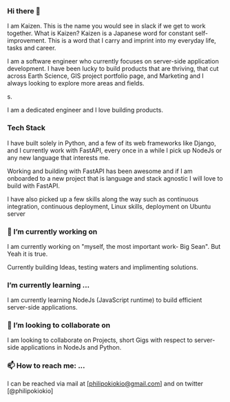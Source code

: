 ### Hi there 👋
I am Kaizen. This is the name you would see in slack if we get to work together. What is Kaizen? 
Kaizen is a Japanese word for constant self-improvement.  This is a word that I carry and imprint into my everyday life, tasks and career. 

I am a software engineer who currently focuses on server-side application development. I have been lucky to build products that are thriving, that cut across Earth Science, GIS project portfolio page, and Marketing and I always looking to explore more areas and fields. 

s. 

I am a dedicated engineer and I love building products.

### Tech Stack

I have built solely in Python, and a few of its web frameworks like Django, and I currently work with FastAPI, every once in a while I pick up NodeJs or any new language that interests me.

Working and building with FastAPI has been awesome and if I am onboarded to a new project that is language and stack agnostic I will love to build with FastAPI.

I have also picked up a few skills along the way such as continuous integration, continuous deployment, 
Linux skills, deployment on Ubuntu server

###  🔭 I’m currently working on 

I am currently working on "myself, the most important work- Big Sean". But Yeah it is true. 

Currently building Ideas, testing waters and implimenting solutions.


### I’m currently learning ...
I am currently learning NodeJs (JavaScript runtime) to build efficient server-side applications.


### 👯 I’m looking to collaborate on 

I am looking to collaborate on Projects, short Gigs with respect to server-side applications in NodeJs and Python. 




### 📫 How to reach me: ...
I can be reached via mail at [philipokiokio@gmail.com] and on twitter [@philipokiokio]

<!--
**philipokiokio/philipokiokio** is a ✨ _special_ ✨ repository because its `README.md` (this file) appears on your GitHub profile.

Here are some ideas to get you started:

- 🔭 I’m currently working on ...
- 🌱 I’m currently learning ...
- 👯 I’m looking to collaborate on ...
- 🤔 I’m looking for help with ...
- 💬 Ask me about ...
- 📫 How to reach me: ...
- 😄 Pronouns: ...
- ⚡ Fun fact: ...
-->
